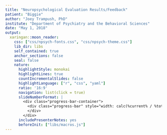 ```yaml
---
title: "Neuropsychological Evaluation Results/Feedback"
patient: "Biggie"
author: "Joey Trampush, PhD"
institute: "Department of Psychiatry and the Behavioral Sciences"
date: "May 1, 2018"
output:
  xaringan::moon_reader:
    css: ["css/npsych-fonts.css", "css/npsych-theme.css"]
    lib_dir: libs
    self_contained: true
    anchor_sections: false
    seal: false
    nature:
      highlightStyle: monokai
      highlightLines: true
      countIncrementalSlides: false
      highlightLanguage: ["r", "css", "yaml"]
      ratio: '16:9'
      navigation: list(click = true)
      slideNumberFormat: |
        <div class="progress-bar-container">
          <div class="progress-bar" style="width: calc(%current% / %total% * 100%);">
          </div>
        </div>
      includePresenterNotes: yes
      beforeInit: ["libs/macros.js"]
---
```







































